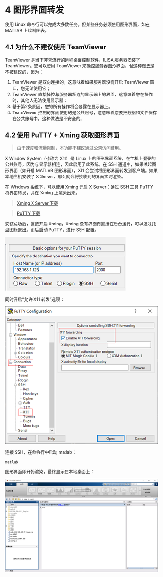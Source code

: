 # 4 图形界面转发

使用 Linux 命令行可以完成大多数任务。但某些任务必须使用图形界面，如在 MATLAB 上绘制图表。



## 4.1 为什么不建议使用 TeamViewer

TeamViewer 是当下非常流行的远程桌面控制软件，ILISA 服务器安装了 TeamViewer。您可以使用 TeamViewer 来操控服务器图形界面，但这种做法是不被建议的，因为：

1. TeamViewer 是双向连接的，这意味着如果服务器没有开启 TeamViewer 窗口，您无法使用它；
2. TeamViewer 直接操控与服务器相连的显示器上的界面，这意味着您在操作时，其他人无法使用显示器；
3. 基于第2条原因，您的所有操作将会暴露在显示器上。
4. TeamViewer 控制的界面使用的是公共账号，这意味着您要把数据和文件保存在公共账号中，这种做法是不安全的。



## 4.2 使用 PuTTY + Xming 获取图形界面

> 由于速度和流量限制，本功能不建议通过公网访问使用。

X Window System（也称为 X11）是 Linux 上的图形界面系统，在主机上登录的公共账号，因为与显示器相连，因此启用了此系统。在 SSH 通道中，如果唤起图形界面（如开启 MATLAB 图形界面），X11 会尝试将图形界面转发到客户端。如果本地主机安装了 X Server，那么就会将接收到的界面实时渲染。

在 Windows 系统下，可以使用 Xming 开启 X Server：通过 SSH 工具 PuTTY 将界面转发，并在 Xming 上渲染出来。

> [Xming X Server 下载](https://sourceforge.net/projects/xming/)

>  [PuTTY 下载](https://www.chiark.greenend.org.uk/~sgtatham/putty/latest.html)

安装成功后，直接开启 Xming，Xming 没有界面而直接在后台运行，可以通过托盘图标退出。而后启动 PuTTY，进行 SSH 配置。

![](pictures/putty-config.png)

同时开启“允许 X11 转发”选项：

![](pictures/putty-enable-x11.png)

连接 SSH，在命令行中启动 matlab：

```
matlab
```

图形界面即开始渲染，最终显示在本地桌面上：

![](pictures/matlab.png)

